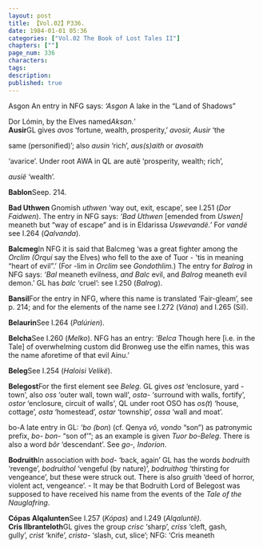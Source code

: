 ```yaml
---
layout: post
title: 【Vol.02】P336.
date: 1984-01-01 05:36
categories: ["Vol.02 The Book of Lost Tales II"]
chapters: [""]
page_num: 336
characters: 
tags: 
description: 
published: true
---
```


<p style="text-indent: 0;">
Asgon An entry in NFG says: <I>‘Asgon</I> A lake in the “Land of Shadows”
</p>

Dor Lómin, by the Elves named<I>Aksan.’<BR></I><B>Ausir</B>GL gives <I>avos</I> ‘fortune, wealth, prosperity,’ <I>avosir, Ausir</I> ‘the

same (personified)’; also <I>ausin</I> ‘rich’, <I>aus(s)aith</I> or <I>avosaith</I>

‘avarice’. Under root AWA in QL are autë ‘prosperity, wealth; rich’,

<I>ausië</I> ‘wealth’.

<B>Bablon</B>Seep. 214.

<B>Bad Uthwen </B>Gnomish <I>uthwen</I> ‘way out, exit, escape’, see I.251 (<I>Dor Faidwen</I>). The entry in NFG says: <I>‘Bad Uthwen</I> [emended from <I>Uswen]</I> meaneth but “way of escape” and is in Eldarissa <I>Uswevandë.’</I> For <I>vandë</I> see I.264 (<I>Qalvanda</I>).

<B>Balcmeg</B>In NFG it is said that Balcmeg ‘was a great fighter among the <I>Orclim (Orqui</I> say the Elves) who fell to the axe of Tuor - 'tis in meaning “heart of evil”.’ (For -lim<I></I> in <I>Orclim</I> see <I>Gondothlim.</I>) The entry f<I>or Balrog</I> in NFG says: <I>‘Bal</I> meaneth evilness, <I>and Balc</I> evil, and <I>Balrog</I> meaneth evil demon.’ GL has <I>balc</I> ‘cruel’: see I.250 (<I>Balrog</I>).

<B>Bansil</B>For the entry in NFG, where this name is translated ‘Fair-gleam’, see p. 214; and for the elements of the name see I.272 (<I>Vána</I>) and I.265 (Sil).

<B>Belaurin</B>See I.264 (<I>Palúrien</I>).

<B>Belcha</B>See I.260 (<I>Melko</I>). NFG has an entry: <I>‘Belca</I> Though here [i.e. in the Tale] of overwhelming custom did Bronweg use the elfin names, this was the name aforetime of that evil Ainu.’

<B>Beleg</B>See I.254 (<I>Haloisi Velikë</I>).

<B>Belegost</B>For the first element see <I>Beleg</I>. GL gives <I>ost</I> ‘enclosure, yard - town’, also <I>oss</I> ‘outer wall, town wall’, <I>osta-</I> ‘surround with walls, fortify’, <I>ostor</I> ‘enclosure, circuit of walls', QL under root OSO has <I>os(t</I>) ‘house, cottage’, <I>osta</I> ‘homestead’, <I>ostar</I> ‘township’, <I>ossa</I> ‘wall and moat’.

bo-A late entry in GL: <I>‘bo (bon</I>) (cf. Qenya <I>vô, vondo</I> “son”) as patronymic prefix, <I>bo- bon-</I> “son of’”; as an example is given <I>Tuor bo-Beleg</I>. There is also a word <I>bôr</I> ‘descendant’. See <I>go-, Indorion</I>.

<B>Bodruith</B>In association with <I>bod-</I> ‘back, again’ GL has the words <I>bodruith</I> ‘revenge’, <I>bodruithol</I> ‘vengeful (by nature)’, <I>bodruithog</I> ‘thirsting for vengeance’, but these were struck out. There is also <I>gruith</I> ‘deed of horror, violent act, vengeance’. - It may be that Bodruith Lord of Belegost was supposed to have received his name from the events of the <I>Tale of the Nauglafring</I>.

<B>Cópas Alqalunten</B>See I.257 (<I>Kópas</I>) and I.249 (<I>Alqaluntë).<BR></I><B>Cris Ilbranteloth</B>GL gives the group <I>crisc</I> ‘sharp’, <I>criss</I> ‘cleft, gash,<BR>gully’, <I>crist</I> ‘knife’, <I>crista-</I> ‘slash, cut, slice’; NFG: ‘Cris meaneth

